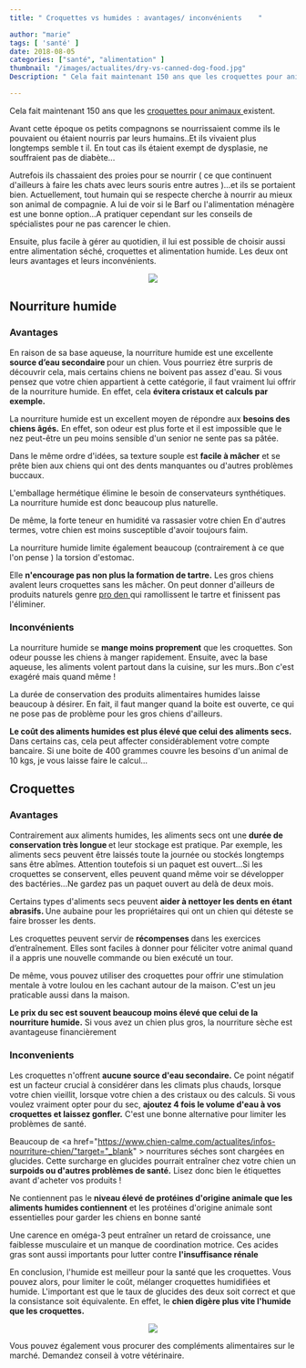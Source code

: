 ```yaml
---
title: " Croquettes vs humides : avantages/ inconvénients    "

author: "marie"
tags: [ 'santé' ]
date: 2018-08-05
categories: ["santé", "alimentation" ]
thumbnail: "/images/actualites/dry-vs-canned-dog-food.jpg"
Description: " Cela fait maintenant 150 ans que les croquettes pour animaux existent.Avant cette époque os petits compagnons se nourrissaient comme ils le pouvaient ou étaient nourris par leurs humains..Et ils vivaient plus longtemps semble t il. En tout cas ils étaient exempt de dysplasie, ne souffraient pas de diabète..."

---
```

Cela fait maintenant 150 ans que les <a href="http://www.naturopattes.eu/croquettes-pour-chien-et-chat.html" target="_blank" > croquettes pour animaux </a>  existent.

Avant cette époque os petits compagnons se nourrissaient comme ils le pouvaient ou étaient nourris par leurs humains..Et ils vivaient plus longtemps semble t il. En tout cas ils étaient exempt de dysplasie, ne souffraient pas de diabète...

Autrefois ils chassaient des proies pour se nourrir ( ce que continuent d'ailleurs à faire les chats avec leurs souris entre autres )...et ils se portaient bien.
Actuellement, tout humain qui se respecte cherche à nourrir au mieux son animal de compagnie. A lui de voir si le Barf ou l'alimentation ménagère est une bonne option...A pratiquer cependant sur les conseils de spécialistes pour ne pas carencer le chien.

Ensuite, plus facile à gérer au quotidien, il lui est possible de choisir aussi entre alimentation séché, croquettes et alimentation humide. Les deux ont leurs avantages et leurs inconvénients.

<p align="center"><img src="/images/actualites/croquettesetpatee.jpg" class="img-responsive"></p>




## Nourriture humide

### Avantages

En raison de sa base aqueuse, la nourriture humide est une excellente <b> source d’eau secondaire </b> pour un chien. Vous pourriez être surpris de découvrir cela, mais certains chiens ne boivent pas assez d'eau. Si vous pensez que votre chien appartient à cette catégorie, il faut vraiment lui offrir de la nourriture humide. En effet, cela <b>évitera cristaux et calculs par exemple. </b>


La nourriture humide est un excellent moyen de répondre aux <b>besoins des chiens âgés.</b> En effet, son odeur est plus forte et il est impossible que le nez peut-être un peu moins sensible d'un senior ne sente pas sa pâtée.


Dans le même ordre d'idées, sa texture souple est <b>facile à mâcher</b> et se prête bien aux chiens qui ont des dents manquantes ou d'autres problèmes buccaux.


L'emballage hermétique élimine le besoin de conservateurs synthétiques. La nourriture humide est donc beaucoup plus naturelle.


De même, la forte teneur en humidité va rassasier votre chien En d'autres termes, votre chien est moins susceptible d'avoir toujours faim.


La nourriture humide limite également beaucoup  (contrairement à ce que l'on pense ) la torsion d'estomac.


Elle <b> n'encourage pas non plus la formation de tartre.</b> Les gros chiens avalent leurs croquettes sans les mâcher. On peut donner d'ailleurs de produits naturels genre <a href=" https://amzn.to/2nfpFa2" target="_blank" > pro den </a>  qui ramollissent le tartre et finissent pas l'éliminer.




### Inconvénients

La nourriture humide se <b>mange moins proprement</b>  que les croquettes. Son odeur pousse les chiens  à manger rapidement. Ensuite, avec la base aqueuse, les aliments volent partout dans la cuisine, sur les murs..Bon c'est exagéré mais quand même !

La durée de conservation des produits alimentaires humides laisse beaucoup à désirer. En fait, il faut manger quand la boite est ouverte, ce qui ne pose pas de problème pour les gros chiens d'ailleurs.


<b>Le coût des aliments humides est plus élevé que celui des aliments secs.</b> Dans certains cas, cela peut affecter considérablement votre compte bancaire. Si une boite de 400 grammes couvre les besoins d'un animal de 10 kgs, je vous laisse faire le calcul...




<h2> Croquettes </h2>

<h3> Avantages </h3>


Contrairement aux aliments humides, les aliments secs ont une <b> durée de conservation très longue </b> et leur stockage est  pratique. Par exemple, les aliments secs peuvent être laissés toute la journée ou stockés longtemps sans être abîmes. Attention toutefois si un paquet est ouvert...Si les croquettes se conservent, elles peuvent quand même voir se développer des bactéries...Ne gardez pas un paquet ouvert au delà de deux mois.


Certains types d'aliments secs peuvent <b>aider à nettoyer les dents en étant abrasifs. </b> Une aubaine pour les propriétaires qui ont un chien qui déteste se faire brosser les dents.


Les croquettes peuvent servir de <b>récompenses </b> dans les exercices d’entraînement. Elles sont faciles à donner pour féliciter votre animal quand il a appris une nouvelle commande ou bien exécuté un tour.


De même, vous pouvez utiliser des croquettes pour offrir une stimulation mentale à votre loulou en les cachant autour de la maison. C'est un jeu praticable aussi dans la maison.

<b>Le prix du sec est souvent beaucoup moins élevé que celui de la nourriture humide.</b> Si vous avez un chien plus gros, la nourriture sèche est avantageuse financièrement



<h3> Inconvenients </h3>

Les croquettes n'offrent <b>aucune source d'eau secondaire.</b> Ce point négatif est un facteur crucial à considérer dans les climats plus chauds, lorsque votre chien vieillit, lorsque votre chien a des cristaux ou des calculs. Si vous voulez vraiment opter pour du sec, <b>ajoutez 4 fois le volume d'eau à vos croquettes et laissez gonfler.</b> C'est une bonne alternative pour limiter les problèmes de santé.

Beaucoup de <a href="https://www.chien-calme.com/actualites/infos-nourriture-chien/"target="_blank" > nourritures séches </a> sont chargées en glucides. Cette surcharge en glucides pourrait entraîner chez votre chien un <b>surpoids ou d'autres problèmes de santé.</b> Lisez donc bien le étiquettes avant d'acheter vos produits !

Ne contiennent pas le <b>niveau élevé de protéines d'origine animale que les aliments humides contiennent</b> et les protéines d'origine animale sont essentielles pour garder les chiens en bonne santé


 Une carence en oméga-3 peut entraîner un retard de croissance, une faiblesse musculaire et un manque de coordination motrice. Ces acides gras sont aussi importants pour lutter contre <b>l'insuffisance rénale</b>


En conclusion, l'humide est meilleur pour la santé que les croquettes. Vous pouvez alors, pour limiter le coût, mélanger croquettes humidifiées et humide. L'important est que le taux de glucides des deux soit correct et que la consistance soit équivalente. En effet, le <b>chien digère plus vite l'humide que les croquettes. </b>

<p align="center"><img src="/images/actualites/Lab-and-Fish.jpg" class="img-responsive"></p>


Vous pouvez également vous procurer des compléments alimentaires sur le marché. Demandez conseil à votre vétérinaire.